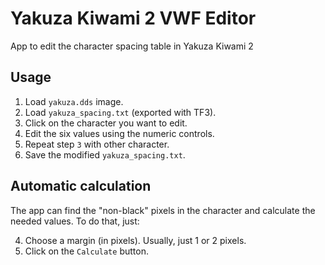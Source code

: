 # Yakuza Kiwami 2 VWF Editor

App to edit the character spacing table in Yakuza Kiwami 2

## Usage

1. Load `yakuza.dds` image.
2. Load `yakuza_spacing.txt` (exported with TF3).
3. Click on the character you want to edit.
4. Edit the six values using the numeric controls.
5. Repeat step `3` with other character.
6. Save the modified `yakuza_spacing.txt`.

## Automatic calculation

The app can find the "non-black" pixels in the character and calculate the needed values. To do that, just:

4. Choose a margin (in pixels). Usually, just 1 or 2 pixels.
5. Click on the `Calculate` button.
